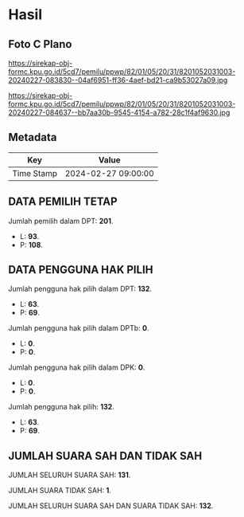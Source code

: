 # Hasil

## Foto C Plano

https://sirekap-obj-formc.kpu.go.id/5cd7/pemilu/ppwp/82/01/05/20/31/8201052031003-20240227-083830--04af6951-ff36-4aef-bd21-ca9b53027a09.jpg

https://sirekap-obj-formc.kpu.go.id/5cd7/pemilu/ppwp/82/01/05/20/31/8201052031003-20240227-084637--bb7aa30b-9545-4154-a782-28c1f4af9630.jpg


## Metadata

| Key        | Value               |
| ---------- | ------------------- |
| Time Stamp | 2024-02-27 09:00:00 |


## DATA PEMILIH TETAP

Jumlah pemilih dalam DPT: **201**.
 * L: **93**.
 * P: **108**.

## DATA PENGGUNA HAK PILIH

Jumlah pengguna hak pilih dalam DPT: **132**.
 * L: **63**.
 * P: **69**.

Jumlah pengguna hak pilih dalam DPTb: **0**.
 * L: **0**.
 * P: **0**.

Jumlah pengguna hak pilih dalam DPK: **0**.
 * L: **0**.
 * P: **0**.

Jumlah pengguna hak pilih: **132**.
 * L: **63**.
 * P: **69**.

## JUMLAH SUARA SAH DAN TIDAK SAH

JUMLAH SELURUH SUARA SAH: **131**.

JUMLAH SUARA TIDAK SAH: **1**.

JUMLAH SELURUH SUARA SAH DAN SUARA TIDAK SAH: **132**.


